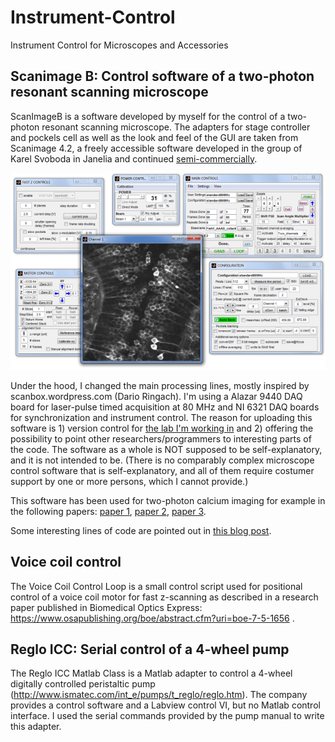 # Instrument-Control
Instrument Control for Microscopes and Accessories

## Scanimage B: Control software of a two-photon resonant scanning microscope

ScanImageB is a software developed by myself for the control of a two-photon resonant scanning microscope. The adapters for stage controller and pockels cell as well as the look and feel of the GUI are taken from Scanimage 4.2, a freely accessible software developed in the group of Karel Svoboda in Janelia and continued [semi-commercially](http://vidriotechnologies.com/).

<img src ="https://github.com/PTRRupprecht/Instrument-Control/blob/master/gui.png" />

Under the hood, I changed the main processing lines, mostly inspired by scanbox.wordpress.com (Dario Ringach). I'm using a Alazar 9440 DAQ board for laser-pulse timed acquisition at 80 MHz and NI 6321 DAQ boards for synchronization and instrument control.
The reason for uploading this software is 1) version control for [the lab I'm working in](http://www.fmi.ch/research/groupleader/?group=119) and 2) offering the possibility to point other researchers/programmers to interesting parts of the code. The software as a whole is NOT supposed to be self-explanatory, and it is not intended to be. (There is no comparably complex microscope control software that is self-explanatory, and all of them require costumer support by one or more persons, which I cannot provide.)

This software has been used for two-photon calcium imaging for example in the following papers: [paper 1]( http://dx.doi.org/10.1016/j.cub.2017.11.007), [paper 2](https://www.osapublishing.org/boe/abstract.cfm?uri=boe-7-5-1656), [paper 3](https://doi.org/10.1016/j.neuron.2018.09.013).

Some interesting lines of code are pointed out in [this blog post](https://ptrrupprecht.wordpress.com/2016/12/01/matlab-code-for-instrument-control-of-a-resonant-scanning-microscope/).

## Voice coil control

The Voice Coil Control Loop is a small control script used for positional control of a voice coil motor for fast z-scanning as described in a research paper published in Biomedical Optics Express: https://www.osapublishing.org/boe/abstract.cfm?uri=boe-7-5-1656 .

## Reglo ICC: Serial control of a 4-wheel pump

The Reglo ICC Matlab Class is a Matlab adapter to control a 4-wheel digitally controlled peristaltic pump (http://www.ismatec.com/int_e/pumps/t_reglo/reglo.htm). The company provides a control software and a Labview control VI, but no Matlab control interface. I used the serial commands provided by the pump manual to write this adapter.

